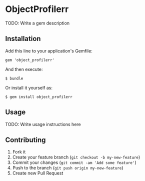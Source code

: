 # ObjectProfilerr

TODO: Write a gem description

## Installation

Add this line to your application's Gemfile:

    gem 'object_profilerr'

And then execute:

    $ bundle

Or install it yourself as:

    $ gem install object_profilerr

## Usage

TODO: Write usage instructions here

## Contributing

1. Fork it
2. Create your feature branch (`git checkout -b my-new-feature`)
3. Commit your changes (`git commit -am 'Add some feature'`)
4. Push to the branch (`git push origin my-new-feature`)
5. Create new Pull Request

